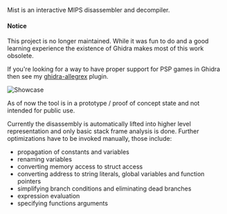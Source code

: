 Mist is an interactive MIPS disassembler and decompiler.

#### Notice

This project is no longer maintained. While it was fun to do and a good learning experience
the existence of Ghidra makes most of this work obsolete.

If you're looking for a way to have proper support for PSP games in Ghidra then
see my [ghidra-allegrex](https://github.com/kotcrab/ghidra-allegrex) plugin.

![Showcase](https://i.imgur.com/m08iYuB.png)

As of now the tool is in a prototype / proof of concept state and not intended for public use.

Currently the disassembly is automatically lifted into higher level representation and only basic
stack frame analysis is done. Further optimizations have to be invoked manually, those include:
- propagation of constants and variables
- renaming variables
- converting memory access to struct access
- converting address to string literals, global variables and function pointers
- simplifying branch conditions and eliminating dead branches
- expression evaluation
- specifying functions arguments 
